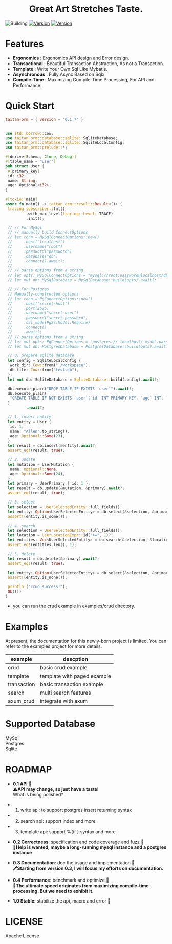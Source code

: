 <h1 align="center"> Great Art Stretches Taste. </h1>  

![Building](https://github.com/thegenius/taitan-orm/actions/workflows/rust-ci.yml/badge.svg)
[![Version](https://img.shields.io/badge/crates-0.1.7-green)](https://crates.io/crates/taitan-orm)
[![Version](https://img.shields.io/badge/Lines-17k-yellow)](https://crates.io/crates/taitan-orm)
# Features
-  **Ergonomics** : Ergonomics API design and Error design.
-  **Transactional** : Beautiful Transaction Abstraction, As not a Transaction.
-  **Template** : Write Your Own Sql Like Mybatis.
-  **Asynchronous** : Fully Async Based on Sqlx.
-  **Compile-Time** : Maximizing Compile-Time Processing, For API and Performance.

# Quick Start
```toml
taitan-orm = { version = "0.1.7" }
```
```rust 

use std::borrow::Cow;
use taitan_orm::database::sqlite::SqliteDatabase;
use taitan_orm::database::sqlite::SqliteLocalConfig;
use taitan_orm::prelude::*;

#[derive(Schema, Clone, Debug)]
#[table_name = "user"]
pub struct User {
 #[primary_key]
 id: i32,
 name: String,
 age: Optional<i32>,
}

#[tokio::main]
async fn main() -> taitan_orm::result::Result<()> {
 tracing_subscriber::fmt()
         .with_max_level(tracing::Level::TRACE)
         .init();

 // // For MySql
 // // manually build ConnectOptions
 // let conn = MySqlConnectOptions::new()
 //     .host("localhost")
 //     .username("root")
 //     .password("password")
 //     .database("db")
 //     .connect().await?;
 //
 // // parse options from a string
 // let opts: MySqlConnectOptions = "mysql://root:password@localhost/db".parse()?;
 // let mut db: MySqlDatabase = MySqlDatabase::build(opts).await?;

 // // For Postgres
 // Manually-constructed options
 // let conn = PgConnectOptions::new()
 //     .host("secret-host")
 //     .port(2525)
 //     .username("secret-user")
 //     .password("secret-password")
 //     .ssl_mode(PgSslMode::Require)
 //     .connect()
 //     .await?;
 // // parse options from a string
 // let mut opts: PgConnectOptions = "postgres:// localhost/ mydb".parse()?;
 // let mut db: PostgresDatabase = PostgresDatabase::build(opts).await?;

 // 0. prepare sqlite database
 let config = SqliteLocalConfig {
  work_dir: Cow::from("./workspace"),
  db_file: Cow::from("test.db"),
 };
 let mut db: SqliteDatabase = SqliteDatabase::build(config).await?;

 db.execute_plain("DROP TABLE IF EXISTS `user`").await?;
 db.execute_plain(
  "CREATE TABLE IF NOT EXISTS `user`(`id` INT PRIMARY KEY, `age` INT, `name` VARCHAR(64))",
 )
         .await?;

 // 1. insert entity
 let entity = User {
  id: 1,
  name: "Allen".to_string(),
  age: Optional::Some(23),
 };
 let result = db.insert(&entity).await?;
 assert_eq!(result, true);

 // 2. update
 let mutation = UserMutation {
  name: Optional::None,
  age: Optional::Some(24),
 };
 let primary = UserPrimary { id: 1 };
 let result = db.update(&mutation, &primary).await?;
 assert_eq!(result, true);

 // 3. select
 let selection = UserSelectedEntity::full_fields();
 let entity: Option<UserSelectedEntity> = db.select(&selection, &primary).await?;
 assert!(entity.is_some());

 // 4. search
 let selection = UserSelectedEntity::full_fields();
 let location = UserLocationExpr::id(">=", 1)?;
 let entities: Vec<UserSelectedEntity> = db.search(&selection, &location, &None, &None).await?;
 assert_eq!(entities.len(), 1);

 // 5. delete
 let result = db.delete(&primary).await?;
 assert_eq!(result, true);

 let entity: Option<UserSelectedEntity> = db.select(&selection, &primary).await?;
 assert!(entity.is_none());

 println!("crud success!");
 Ok(())
}
```
* you can run the crud example in examples/crud directory.

# Examples
At present, the documentation for this newly-born project is limited. You can refer to the examples project for more details.

| example     | descption                   |
|-------------|-----------------------------|
| crud        | basic crud example          |
| template    | template with paged example |
| transaction | basic transaction example   |
| search      | multi search features       |
| axum_crud   | integrate with axum         |
 
# Supported Database
 MySql  
 Postgres   
 Sqlite  

# ROADMAP
- **0.1 API** 🔧  
**⚠️API may change, so just have a taste!**  
What is being polished?
- 1. write api: to support postgres insert returning syntax
- 2. search api: support index and more
- 3. template api: support %{if } syntax and more


- **0.2 Correctness**: specification and code coverage and fuzz  📎  
**🙏Help is wanted, maybe a long-running mysql instance and a postgres instance**

- **0.3 Documentation**: doc the usage and implementation  📎  
**🖊️Starting from version 0.3, I will focus my efforts on documentation.**

- **0.4 Performance**: benchmark and optimize  📎   
**🚀The ultimate speed originates from maximizing compile-time processing. But we need to exhibit it.**

- **1.0 Stable**: stabilize the api, macro and error  📎



# LICENSE
Apache License